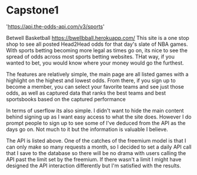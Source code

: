 # Capstone1
'https://api.the-odds-api.com/v3/sports'

Betwell Basketball
https://bwellbball.herokuapp.com/
This site is a one stop shop to see all posted Head2Head odds for that day's slate of NBA games. 
With sports betting becoming more legal as times go on, its nice to see the spread of odds across most 
sports betting websites. THat way, if you wanted to bet, you would know where your money would go the furthest.

The features are relatively simple, the main page are all listed games with a highlight on the highest and lowest odds.
From there, if you sign up to become a member, you can select your favorite teams and see just those odds, as well
as captured data that ranks the best teams and best sportsbooks based on the captured performance

In terms of userflow its also simple. I didn't want to hide the main content behind signing up as I want easy 
access to what the site does. However I do prompt people to sign up to see some of I've deduced from the API as the days go on. 
Not much to it but the information is valuable I believe.

The API is listed above. One of the catches of the freemium model is that I can only make so many requests a month, so I decided to set a daily API call that I save to the database so there will be no drama with users calling the API past the limit set by the freemium.
If there wasn't a limit I might have designed the API interaction differently but I'm satisfied with the results.